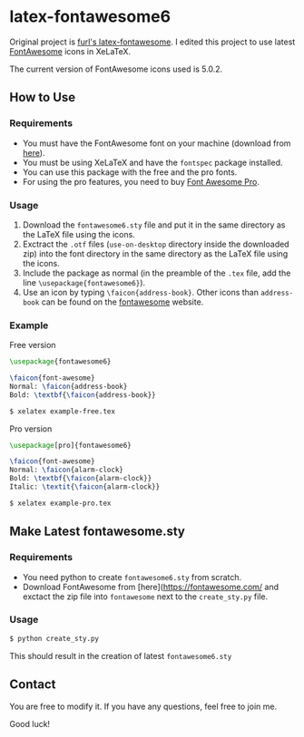 latex-fontawesome6
=================

Original project is [furl's latex-fontawesome](https://github.com/furl/latex-fontawesome). I edited this project to use latest [FontAwesome](https://fontawesome.com/) icons in XeLaTeX.

The current version of FontAwesome icons used is 5.0.2.

How to Use
----------

### Requirements
* You must have the FontAwesome font on your machine (download from [here](https://fontawesome.com/)).
* You must be using XeLaTeX and have the `fontspec` package installed.
* You can use this package with the free and the pro fonts.
* For using the pro features, you need to buy [Font Awesome Pro](https://fontawesome.com/pro).


### Usage
1. Download the `fontawesome6.sty` file and put it in the same directory as the LaTeX file using the icons.
2. Exctract the `.otf` files (`use-on-desktop` directory inside the downloaded zip) into the font directory in the same directory as the LaTeX file using the icons.
3. Include the package as normal (in the preamble of the `.tex` file, add the line `\usepackage{fontawesome6}`).
4. Use an icon by typing `\faicon{address-book}`. Other icons than `address-book` can be found on the [fontawesome](https://fontawesome.com/icons?d=gallery) website.


### Example

Free version
```tex
\usepackage{fontawesome6}

\faicon{font-awesome}
Normal: \faicon{address-book}
Bold: \textbf{\faicon{address-book}}
```

```bash
$ xelatex example-free.tex
```

Pro version
```tex
\usepackage[pro]{fontawesome6}

\faicon{font-awesome}
Normal: \faicon{alarm-clock}
Bold: \textbf{\faicon{alarm-clock}}
Italic: \textit{\faicon{alarm-clock}}
```

```bash
$ xelatex example-pro.tex
```

Make Latest fontawesome.sty
---------------------------

### Requirements
* You need python to create `fontawesome6.sty` from scratch.
* Download FontAwesome from [here](https://fontawesome.com/ and exctact the zip file into `fontawesome` next to the `create_sty.py` file.

### Usage
```bash
$ python create_sty.py
```
This should result in the creation of latest ``fontawesome6.sty``


Contact
-------

You are free to modify it.
If you have any questions, feel free to join me.

Good luck!